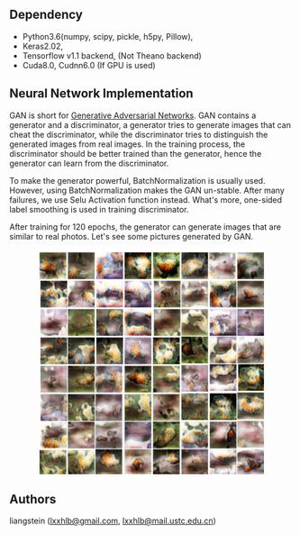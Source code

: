 ## Dependency
* Python3.6(numpy, scipy, pickle, h5py, Pillow),
* Keras2.02,
* Tensorflow v1.1 backend, (Not Theano backend)
* Cuda8.0, Cudnn6.0 (If GPU is used)

## Neural Network Implementation
GAN is short for [Generative Adversarial Networks](https://arxiv.org/abs/1406.2661). GAN contains a generator and a discriminator, a generator tries to generate images that can cheat the discriminator, while the discriminator tries to distinguish the generated images from real images. In the training process, the discriminator should be better trained than the generator, hence the generator can learn from the discriminator. 

To make the generator powerful, BatchNormalization is usually used. However, using BatchNormalization makes the GAN un-stable. After many failures, we use Selu Activation function instead. What's more, one-sided label smoothing is used in training discriminator.

After training for 120 epochs, the generator can generate images that are similar to real photos. Let's see some pictures generated by GAN.
<p align="center">
  <img src="https://github.com/liangstein/GAN-cifar10/blob/master/presentation.png" width="400"/>
</p> 

## Authors
liangstein (lxxhlb@gmail.com, lxxhlb@mail.ustc.edu.cn) 

